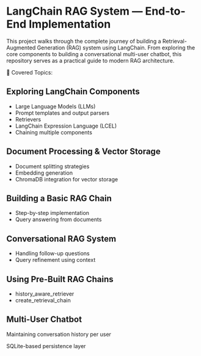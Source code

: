 # LangChain RAG System — End-to-End Implementation

This project walks through the complete journey of building a Retrieval-Augmented Generation (RAG) system using LangChain. From exploring the core components to building a conversational multi-user chatbot, this repository serves as a practical guide to modern RAG architecture.

🔧 Covered Topics:

## Exploring LangChain Components
- Large Language Models (LLMs)
- Prompt templates and output parsers
- Retrievers
- LangChain Expression Language (LCEL)
- Chaining multiple components

## Document Processing & Vector Storage
- Document splitting strategies
- Embedding generation
- ChromaDB integration for vector storage

## Building a Basic RAG Chain

- Step-by-step implementation
- Query answering from documents

## Conversational RAG System

- Handling follow-up questions
- Query refinement using context

## Using Pre-Built RAG Chains

- history_aware_retriever
- create_retrieval_chain

## Multi-User Chatbot

Maintaining conversation history per user

SQLite-based persistence layer
